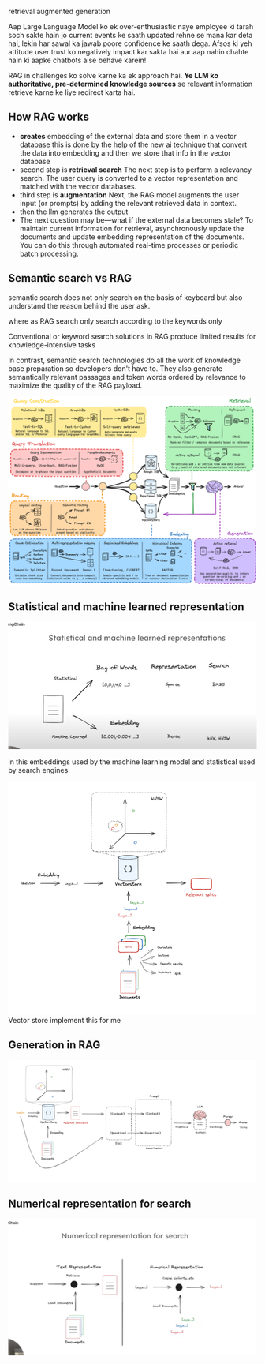 retrieval augmented generation

Aap Large Language Model ko ek over-enthusiastic naye employee ki tarah soch sakte hain jo current events ke saath updated rehne se mana kar deta hai, lekin har sawal ka jawab poore confidence ke saath dega. Afsos ki yeh attitude user trust ko negatively impact kar sakta hai aur aap nahin chahte hain ki aapke chatbots aise behave karein!

RAG in challenges ko solve karne ka ek approach hai.  **Ye LLM ko authoritative, pre-determined knowledge sources** se relevant information retrieve karne ke liye redirect karta hai.

## How RAG works

- **creates** embedding of the external data and store them in a vector database this is done by the help of the new ai technique that convert the data into embedding and then we store that info in the vector database
- second step is **retrieval search**  The next step is to perform a relevancy search. The user query is converted to a vector representation and matched with the vector databases.
- third step is **augmentation** Next, the RAG model augments the user input (or prompts) by adding the relevant retrieved data in context.
- then the llm generates the output
- The next question may be—what if the external data becomes stale? To maintain current information for retrieval, asynchronously update the documents and update embedding representation of the documents. You can do this through automated real-time processes or periodic batch processing.

## Semantic search vs RAG
semantic search does not only search on the basis of keyboard but also understand the reason behind the user ask.

where as RAG search only search according to the keywords only 

Conventional or keyword search solutions in RAG produce limited results for knowledge-intensive tasks

In contrast, semantic search technologies do all the work of knowledge base preparation so developers don't have to. They also generate semantically relevant passages and token words ordered by relevance to maximize the quality of the RAG payload.

![](../../Assets/Pasted%20image%2020250630153925.png)
## Statistical and machine learned representation

![](../../Assets/Pasted%20image%2020250630153534.png)

in this embeddings used by the machine learning model and statistical used by search engines

![](../../Assets/Pasted%20image%2020250630154027.png)
Vector store implement this for me 


## Generation in RAG

![](../../Assets/Pasted%20image%2020250630155215.png)
## Numerical representation  for search

![](../../Assets/Pasted%20image%2020250630152758.png)

